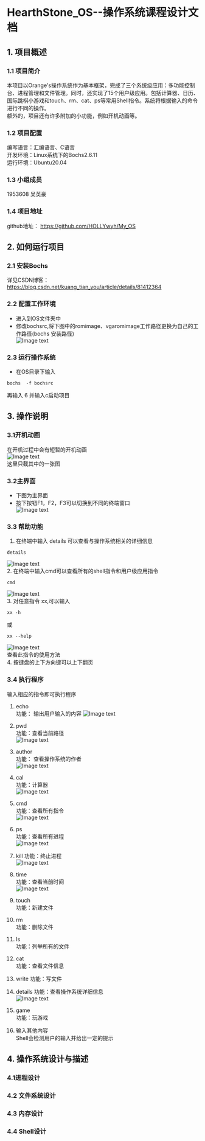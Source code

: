 # HearthStone_OS--操作系统课程设计文档
## 1. 项目概述
### 1.1 项目简介
   本项目以Orange's操作系统作为基本框架，完成了三个系统级应用：多功能控制台、进程管理和文件管理。同时，还实现了15个用户级应用。包括计算器、日历、国际跳棋小游戏和touch、rm、cat、ps等常用Shell指令。系统将根据输入的命令进行不同的操作。  
   额外的，项目还有许多附加的小功能，例如开机动画等。  
### 1.2 项目配置
编写语言：汇编语言、C语言  
开发环境：Linux系统下的Bochs2.6.11  
运行环境：Ubuntu20.04  
### 1.3 小组成员
1953608 吴英豪  
### 1.4 项目地址
github地址： https://github.com/HOLLYwyh/My_OS  
## 2. 如何运行项目
### 2.1 安装Bochs
详见CSDN博客：https://blog.csdn.net/kuang_tian_you/article/details/81412364  
### 2.2 配置工作环境
- 进入到OS文件夹中  
- 修改bochsrc,将下图中的romimage、vgaromimage工作路径更换为自己的工作路径(bochs 安装路径)  
![Image text](https://github.com/HOLLYwyh/My_OS/blob/main/pictures/bochsrc.png)  
### 2.3 运行操作系统
- 在OS目录下输入  
```
bochs  -f bochsrc
```
再输入 6 并输入c启动项目  
## 3. 操作说明
### 3.1开机动画
在开机过程中会有短暂的开机动画  
![Image text](https://github.com/HOLLYwyh/My_OS/blob/main/pictures/开机动画.png)  
这里只截其中的一张图  
### 3.2主界面
- 下图为主界面  
- 按下按钮F1，F2，F3可以切换到不同的终端窗口  
![Image text](https://github.com/HOLLYwyh/My_OS/blob/main/pictures/主界面.png)  
### 3.3 帮助功能
1. 在终端中输入 details 可以查看与操作系统相关的详细信息  
```
details
```
![Image text](https://github.com/HOLLYwyh/My_OS/blob/main/pictures/details.png)  
2. 在终端中输入cmd可以查看所有的shell指令和用户级应用指令  
```
cmd
```
![Image text](https://github.com/HOLLYwyh/My_OS/blob/main/pictures/cmd.png)  
3. 对任意指令 xx,可以输入 
```
xx -h
```
或
```
xx --help
```
![Image text](https://github.com/HOLLYwyh/My_OS/blob/main/pictures/-h.png)  
查看此指令的使用方法  
4. 按键盘的上下方向键可以上下翻页  
### 3.4 执行程序
输入相应的指令即可执行程序
1. echo  
功能： 输出用户输入的内容
![Image text](https://github.com/HOLLYwyh/My_OS/blob/main/pictures/echo.png)  
2. pwd  
功能：查看当前路径  
![Image text](https://github.com/HOLLYwyh/My_OS/blob/main/pictures/pwd.png)  
3. author  
功能： 查看操作系统的作者  
![Image text](https://github.com/HOLLYwyh/My_OS/blob/main/pictures/author.png)  
4. cal  
功能：计算器  
![Image text](https://github.com/HOLLYwyh/My_OS/blob/main/pictures/cal.png)  
5. cmd  
功能：查看所有指令  
![Image text](https://github.com/HOLLYwyh/My_OS/blob/main/pictures/cmd.png)  
6. ps  
功能：查看所有进程  
![Image text](https://github.com/HOLLYwyh/My_OS/blob/main/pictures/ps.png)  
7. kill
功能：终止进程  
![Image text](https://github.com/HOLLYwyh/My_OS/blob/main/pictures/kill.png)  
8. time  
功能：查看当前时间  
![Image text](https://github.com/HOLLYwyh/My_OS/blob/main/pictures/time.png)  
9. touch  
功能：新建文件  

10. rm  
功能：删除文件  

11. ls  
功能：列举所有的文件  

12. cat  
功能：查看文件信息  

13. write
功能：写文件  

14. details
功能：查看操作系统详细信息  
![Image text](https://github.com/HOLLYwyh/My_OS/blob/main/pictures/details.png)  
15. game  
功能：玩游戏  

16. 输入其他内容  
Shell会检测用户的输入并给出一定的提示  

## 4. 操作系统设计与描述
### 4.1进程设计

### 4.2 文件系统设计

### 4.3 内存设计

### 4.4 Shell设计




















